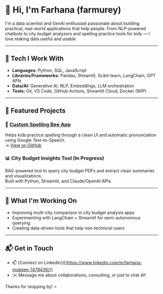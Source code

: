 # 👋 Hi, I'm Farhana (farmurey)

I'm a data scientist and GenAI enthusiast passionate about building practical, real-world applications that help people. From NLP-powered chatbots to city budget analyzers and spelling practice tools for kids — I love making data useful and usable.

---

## 🔧 Tech I Work With

- **Languages:** Python, SQL, JavaScript
- **Libraries/Frameworks:** Pandas, Streamlit, Scikit-learn, LangChain, GPT APIs
- **Data/AI:** Generative AI, NLP, Embeddings, LLM orchestration
- **Tools:** Git, VS Code, GitHub Actions, Streamlit Cloud, Docker (WIP)

---

## 🚀 Featured Projects

### 🐝 [Custom Spelling Bee App](https://customspellingbee.streamlit.app)
Helps kids practice spelling through a clean UI and automatic pronunciation using Google Text-to-Speech.  
→ [View on GitHub](https://github.com/farmurey/Custom_spelling_bee)

### 📊 City Budget Insights Tool (In Progress)
RAG-powered tool to query city budget PDFs and extract clean summaries and visualizations.  
Built with Python, Streamlit, and Claude/OpenAI APIs.

---

## 🎯 What I'm Working On

- Improving multi-city comparison in city budget analysis apps
- Experimenting with LangChain + Streamlit for semi-autonomous querying
- Creating data-driven tools that help non-technical users

---

## 📬 Get in Touch

- 📫 [Connect on LinkedIn]([(https://www.linkedin.com/in/farhana-mubeen-1478436/)]
- ✉️ Message me about collaborations, consulting, or just to chat AI!

Thanks for stopping by! ⭐
